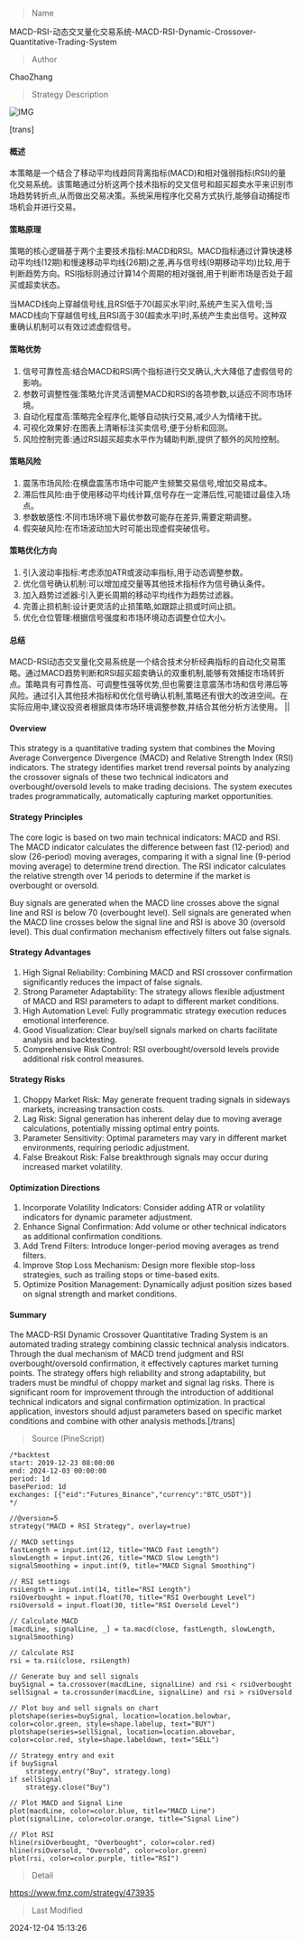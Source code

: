 
> Name

MACD-RSI-动态交叉量化交易系统-MACD-RSI-Dynamic-Crossover-Quantitative-Trading-System

> Author

ChaoZhang

> Strategy Description

![IMG](https://www.fmz.com/upload/asset/13f26ae49b9b72d2ff1.png)

[trans]
#### 概述
本策略是一个结合了移动平均线趋同背离指标(MACD)和相对强弱指标(RSI)的量化交易系统。该策略通过分析这两个技术指标的交叉信号和超买超卖水平来识别市场趋势转折点,从而做出交易决策。系统采用程序化交易方式执行,能够自动捕捉市场机会并进行交易。

#### 策略原理
策略的核心逻辑基于两个主要技术指标:MACD和RSI。MACD指标通过计算快速移动平均线(12期)和慢速移动平均线(26期)之差,再与信号线(9期移动平均)比较,用于判断趋势方向。RSI指标则通过计算14个周期的相对强弱,用于判断市场是否处于超买或超卖状态。

当MACD线向上穿越信号线,且RSI低于70(超买水平)时,系统产生买入信号;当MACD线向下穿越信号线,且RSI高于30(超卖水平)时,系统产生卖出信号。这种双重确认机制可以有效过滤虚假信号。

#### 策略优势
1. 信号可靠性高:结合MACD和RSI两个指标进行交叉确认,大大降低了虚假信号的影响。
2. 参数可调整性强:策略允许灵活调整MACD和RSI的各项参数,以适应不同市场环境。
3. 自动化程度高:策略完全程序化,能够自动执行交易,减少人为情绪干扰。
4. 可视化效果好:在图表上清晰标注买卖信号,便于分析和回测。
5. 风险控制完善:通过RSI超买超卖水平作为辅助判断,提供了额外的风险控制。

#### 策略风险
1. 震荡市场风险:在横盘震荡市场中可能产生频繁交易信号,增加交易成本。
2. 滞后性风险:由于使用移动平均线计算,信号存在一定滞后性,可能错过最佳入场点。
3. 参数敏感性:不同市场环境下最优参数可能存在差异,需要定期调整。
4. 假突破风险:在市场波动加大时可能出现虚假突破信号。

#### 策略优化方向
1. 引入波动率指标:考虑添加ATR或波动率指标,用于动态调整参数。
2. 优化信号确认机制:可以增加成交量等其他技术指标作为信号确认条件。
3. 加入趋势过滤器:引入更长周期的移动平均线作为趋势过滤器。
4. 完善止损机制:设计更灵活的止损策略,如跟踪止损或时间止损。
5. 优化仓位管理:根据信号强度和市场环境动态调整仓位大小。

#### 总结
MACD-RSI动态交叉量化交易系统是一个结合技术分析经典指标的自动化交易策略。通过MACD趋势判断和RSI超买超卖确认的双重机制,能够有效捕捉市场转折点。策略具有可靠性高、可调整性强等优势,但也需要注意震荡市场和信号滞后等风险。通过引入其他技术指标和优化信号确认机制,策略还有很大的改进空间。在实际应用中,建议投资者根据具体市场环境调整参数,并结合其他分析方法使用。 || 

#### Overview
This strategy is a quantitative trading system that combines the Moving Average Convergence Divergence (MACD) and Relative Strength Index (RSI) indicators. The strategy identifies market trend reversal points by analyzing the crossover signals of these two technical indicators and overbought/oversold levels to make trading decisions. The system executes trades programmatically, automatically capturing market opportunities.

#### Strategy Principles
The core logic is based on two main technical indicators: MACD and RSI. The MACD indicator calculates the difference between fast (12-period) and slow (26-period) moving averages, comparing it with a signal line (9-period moving average) to determine trend direction. The RSI indicator calculates the relative strength over 14 periods to determine if the market is overbought or oversold.

Buy signals are generated when the MACD line crosses above the signal line and RSI is below 70 (overbought level). Sell signals are generated when the MACD line crosses below the signal line and RSI is above 30 (oversold level). This dual confirmation mechanism effectively filters out false signals.

#### Strategy Advantages
1. High Signal Reliability: Combining MACD and RSI crossover confirmation significantly reduces the impact of false signals.
2. Strong Parameter Adaptability: The strategy allows flexible adjustment of MACD and RSI parameters to adapt to different market conditions.
3. High Automation Level: Fully programmatic strategy execution reduces emotional interference.
4. Good Visualization: Clear buy/sell signals marked on charts facilitate analysis and backtesting.
5. Comprehensive Risk Control: RSI overbought/oversold levels provide additional risk control measures.

#### Strategy Risks
1. Choppy Market Risk: May generate frequent trading signals in sideways markets, increasing transaction costs.
2. Lag Risk: Signal generation has inherent delay due to moving average calculations, potentially missing optimal entry points.
3. Parameter Sensitivity: Optimal parameters may vary in different market environments, requiring periodic adjustment.
4. False Breakout Risk: False breakthrough signals may occur during increased market volatility.

#### Optimization Directions
1. Incorporate Volatility Indicators: Consider adding ATR or volatility indicators for dynamic parameter adjustment.
2. Enhance Signal Confirmation: Add volume or other technical indicators as additional confirmation conditions.
3. Add Trend Filters: Introduce longer-period moving averages as trend filters.
4. Improve Stop Loss Mechanism: Design more flexible stop-loss strategies, such as trailing stops or time-based exits.
5. Optimize Position Management: Dynamically adjust position sizes based on signal strength and market conditions.

#### Summary
The MACD-RSI Dynamic Crossover Quantitative Trading System is an automated trading strategy combining classic technical analysis indicators. Through the dual mechanism of MACD trend judgment and RSI overbought/oversold confirmation, it effectively captures market turning points. The strategy offers high reliability and strong adaptability, but traders must be mindful of choppy market and signal lag risks. There is significant room for improvement through the introduction of additional technical indicators and signal confirmation optimization. In practical application, investors should adjust parameters based on specific market conditions and combine with other analysis methods.[/trans]



> Source (PineScript)

``` pinescript
/*backtest
start: 2019-12-23 08:00:00
end: 2024-12-03 00:00:00
period: 1d
basePeriod: 1d
exchanges: [{"eid":"Futures_Binance","currency":"BTC_USDT"}]
*/

//@version=5
strategy("MACD + RSI Strategy", overlay=true)

// MACD settings
fastLength = input.int(12, title="MACD Fast Length")
slowLength = input.int(26, title="MACD Slow Length")
signalSmoothing = input.int(9, title="MACD Signal Smoothing")

// RSI settings
rsiLength = input.int(14, title="RSI Length")
rsiOverbought = input.float(70, title="RSI Overbought Level")
rsiOversold = input.float(30, title="RSI Oversold Level")

// Calculate MACD
[macdLine, signalLine, _] = ta.macd(close, fastLength, slowLength, signalSmoothing)

// Calculate RSI
rsi = ta.rsi(close, rsiLength)

// Generate buy and sell signals
buySignal = ta.crossover(macdLine, signalLine) and rsi < rsiOverbought
sellSignal = ta.crossunder(macdLine, signalLine) and rsi > rsiOversold

// Plot buy and sell signals on chart
plotshape(series=buySignal, location=location.belowbar, color=color.green, style=shape.labelup, text="BUY")
plotshape(series=sellSignal, location=location.abovebar, color=color.red, style=shape.labeldown, text="SELL")

// Strategy entry and exit
if buySignal
    strategy.entry("Buy", strategy.long)
if sellSignal
    strategy.close("Buy")

// Plot MACD and Signal Line
plot(macdLine, color=color.blue, title="MACD Line")
plot(signalLine, color=color.orange, title="Signal Line")

// Plot RSI
hline(rsiOverbought, "Overbought", color=color.red)
hline(rsiOversold, "Oversold", color=color.green)
plot(rsi, color=color.purple, title="RSI")
```

> Detail

https://www.fmz.com/strategy/473935

> Last Modified

2024-12-04 15:13:26
